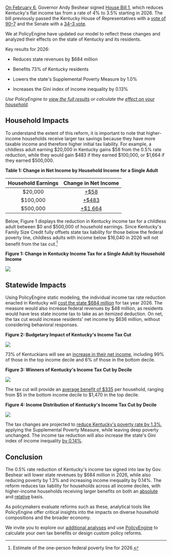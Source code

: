 [On February 6](https://apnews.com/article/kentucky-tax-cut), Governor Andy Beshear signed [House Bill 1](https://apps.legislature.ky.gov/record/25rs/hb1.html), which reduces Kentucky's flat income tax from a rate of 4% to 3.5% starting in 2026. The bill previously passed the Kentucky House of Representatives with a [vote of 90–7](https://apnews.com/article/kentucky-legislature-tax) and the Senate with a [34–3 vote](https://apnews.com/article/kentucky-income-tax).

We at PolicyEngine have updated our model to reflect these changes and analyzed their effects on the state of Kentucky and its residents.

Key results for 2026:

- Reduces state revenues by $684 million

- Benefits 73% of Kentucky residents

- Lowers the state's Supplemental Poverty Measure by 1.0%

- Increases the Gini index of income inequality by 0.13%

_Use PolicyEngine to [view the full results](https://policyengine.org/us/policy) or calculate the [effect on your household](https://policyengine.org/us/household)._

## Household Impacts

To understand the extent of this reform, it is important to note that higher-income households receive larger tax savings because they have more taxable income and therefore higher initial tax liability. For example, a childless adult earning $20,000 in Kentucky gains $58 from the 0.5% rate reduction, while they would gain $483 if they earned $100,000, or $1,664 if they earned $500,000.

**Table 1: Change in Net Income by Household Income for a Single Adult**

| Household Earnings |                                                                Change in Net Income                                                                 |
| :----------------: | :-------------------------------------------------------------------------------------------------------------------------------------------------: |
|      $20,000       |  [\+$58](https://policyengine.org/us/household?focus=householdOutput.netIncome&reform=2&region=ky&timePeriod=2026&baseline=76143&household=51467)   |
|      $100,000      |  [\+$483](https://policyengine.org/us/household?focus=householdOutput.netIncome&reform=2&region=ky&timePeriod=2026&baseline=76143&household=51470)  |
|      $500,000      | [\+$1,664](https://policyengine.org/us/household?focus=householdOutput.netIncome&reform=2&region=ky&timePeriod=2026&baseline=76143&household=51468) |

Below, Figure 1 displays the reduction in Kentucky income tax for a childless adult between $0 and $500,000 of household earnings. Since Kentucky's Family Size Credit fully offsets state tax liability for those below the federal poverty line, childless adults with income below $16,040 in 2026 will not benefit from the tax cut.[^1]

**Figure 1: Change in Kentucky Income Tax for a Single Adult by Household Income**

![](https://cdn-images-1.medium.com/max/2000/0*5p5Z-BS8sXYHB_iH)

## Statewide Impacts

Using PolicyEngine static modeling, the individual income tax rate reduction enacted in Kentucky will [cost the state $684 million](https://policyengine.org/us/policy) for tax year 2026. The measure would also increase federal revenues by $48 million, as residents would have less state income tax to take as an itemized deduction. On net, the tax cut would increase residents' net income by $636 million, without considering behavioral responses.

**Figure 2: Budgetary Impact of Kentucky's Income Tax Cut**

![](https://cdn-images-1.medium.com/max/2000/0*K9gfVVMZgO36y7L_)

73% of Kentuckians will see an [increase in their net income](https://policyengine.org/us/policy), including 99% of those in the top income decile and 6% of those in the bottom decile.

**Figure 3: Winners of Kentucky's Income Tax Cut by Decile**

![](https://cdn-images-1.medium.com/max/2000/0*c3r5UopZtVsyE3CZ)

The tax cut will provide an [average benefit of $335](https://policyengine.org/us/policy) per household, ranging from $5 in the bottom income decile to $1,470 in the top decile.

**Figure 4: Income Distribution of Kentucky's Income Tax Cut by Decile**

![](https://cdn-images-1.medium.com/max/2000/0*thDpBTm7YsAjCpGU)

The tax changes are projected to [reduce Kentucky's poverty rate by 1.3%](https://policyengine.org/us/policy), applying the Supplemental Poverty Measure, while leaving deep poverty unchanged. The income tax reduction will also increase the state's Gini index of income inequality [by 0.14%](https://policyengine.org/us/policy).

## Conclusion

The 0.5% rate reduction of Kentucky's income tax signed into law by Gov. Beshear will lower state revenues by $684 million in 2026, while also reducing poverty by 1.3% and increasing income inequality by 0.14%. The reform reduces tax liability for households across all income deciles, with higher-income households receiving larger benefits on both an [absolute](https://policyengine.org/us/policy) and [relative](https://policyengine.org/us/policy) basis.

As policymakers evaluate reforms such as these, analytical tools like PolicyEngine offer critical insights into the impacts on diverse household compositions and the broader economy.

We invite you to explore our [additional analyses](https://policyengine.org/us/research) and use [PolicyEngine](https://policyengine.org/us) to calculate your own tax benefits or design custom policy reforms.

[^1]: Estimate of the one-person federal poverty line for 2026.
